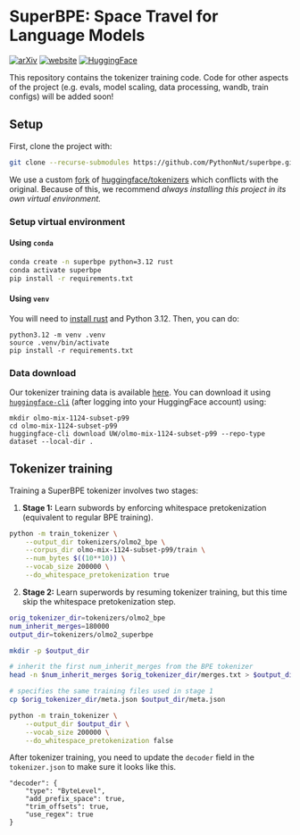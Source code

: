 # SuperBPE: Space Travel for Language Models

[![arXiv](https://img.shields.io/badge/arXiv-2503.13423-b31b1b.svg)](https://arxiv.org/pdf/2503.13423) [![website](https://img.shields.io/badge/Website-superbpe.github.io-C16C8A)](https://superbpe.github.io/) [![HuggingFace](https://img.shields.io/badge/%F0%9F%A4%97%20Hugging%20Face-Collection-FFD21E)](https://huggingface.co/collections/UW/superbpe-67db2338062faa07c7473ffa)

This repository contains the tokenizer training code. Code for other aspects of the project (e.g. evals, model scaling, data processing, wandb, train configs) will be added soon!

## Setup
First, clone the project with:
```bash
git clone --recurse-submodules https://github.com/PythonNut/superbpe.git
```
We use a custom [fork](https://github.com/alisawuffles/tokenizers-superbpe) of [huggingface/tokenizers](https://github.com/huggingface/tokenizers) which conflicts with the original.
Because of this, we recommend *always installing this project in its own virtual environment.*

### Setup virtual environment

#### Using `conda`
```bash
conda create -n superbpe python=3.12 rust
conda activate superbpe
pip install -r requirements.txt
```

#### Using `venv`
You will need to [install rust](https://www.rust-lang.org/tools/install) and Python 3.12.
Then, you can do:
```
python3.12 -m venv .venv
source .venv/bin/activate
pip install -r requirements.txt
```

### Data download
Our tokenizer training data is available [here](https://huggingface.co/datasets/UW/olmo-mix-1124-subset-p99).
You can download it using [`huggingface-cli`](https://huggingface.co/docs/huggingface_hub/en/guides/cli) (after logging into your HuggingFace account) using:
```
mkdir olmo-mix-1124-subset-p99
cd olmo-mix-1124-subset-p99
huggingface-cli download UW/olmo-mix-1124-subset-p99 --repo-type dataset --local-dir .
```

## Tokenizer training
Training a SuperBPE tokenizer involves two stages:

1. **Stage 1:** Learn subwords by enforcing whitespace pretokenization (equivalent to regular BPE training).

```bash
python -m train_tokenizer \
    --output_dir tokenizers/olmo2_bpe \
    --corpus_dir olmo-mix-1124-subset-p99/train \
    --num_bytes $((10**10)) \
    --vocab_size 200000 \
    --do_whitespace_pretokenization true
```

2. **Stage 2:** Learn superwords by resuming tokenizer training, but this time skip the whitespace pretokenization step.

```bash
orig_tokenizer_dir=tokenizers/olmo2_bpe
num_inherit_merges=180000
output_dir=tokenizers/olmo2_superbpe

mkdir -p $output_dir

# inherit the first num_inherit_merges from the BPE tokenizer
head -n $num_inherit_merges $orig_tokenizer_dir/merges.txt > $output_dir/merges.txt

# specifies the same training files used in stage 1
cp $orig_tokenizer_dir/meta.json $output_dir/meta.json

python -m train_tokenizer \
    --output_dir $output_dir \
    --vocab_size 200000 \
    --do_whitespace_pretokenization false
```

After tokenizer training, you need to update the `decoder` field in the `tokenizer.json` to make sure it looks like this.

```
"decoder": {
    "type": "ByteLevel",
    "add_prefix_space": true,
    "trim_offsets": true,
    "use_regex": true
}
```
